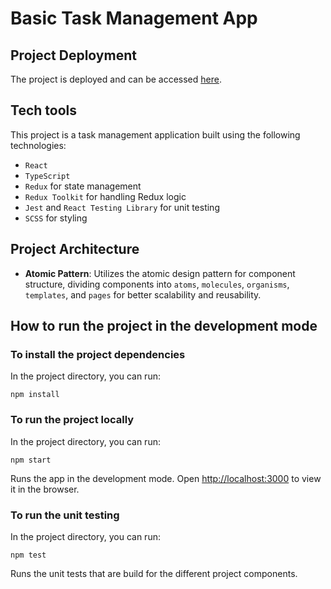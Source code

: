 # Basic Task Management App

## Project Deployment

The project is deployed and can be accessed [here](https://basictasksmanagement.netlify.app).

## Tech tools

This project is a task management application built using the following technologies:

- `React`
- `TypeScript`
- `Redux` for state management
- `Redux Toolkit` for handling Redux logic
- `Jest` and `React Testing Library` for unit testing
- `SCSS` for styling


## Project Architecture


- **Atomic Pattern**: Utilizes the atomic design pattern for component structure, dividing components into `atoms`, `molecules`, `organisms`, `templates`, and `pages` for better scalability and reusability.

## How to run the project in the development mode

### To install the project dependencies


In the project directory, you can run:

    npm install

### To run the project locally


In the project directory, you can run:

    npm start
Runs the app in the development mode.
Open [http://localhost:3000](http://localhost:3000) to view it in the browser.

### To run the unit testing 


In the project directory, you can run:

    npm test
Runs the unit tests that are build for the different project components.


